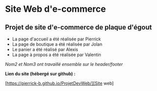 # Site Web d'e-commerce

## Projet de site d'e-commerce de plaque d'égout

- La page d'accueil a été réalisée par Pierrick
- La page de boutique a été réalisée par Jolan
- Le panier a été réalisé par Alexis
- La page à propos a été réalisée par Valentin

*Nom2 et Nom3 ont travaillé ensemble sur le header/footer*

**Lien du site (hébergé sur github) :** 

[https://pierrick-b.github.io/ProjetDevWeb/][Site web]
